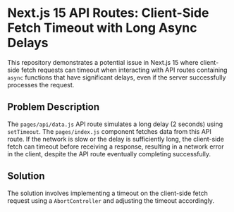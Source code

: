 # Next.js 15 API Routes: Client-Side Fetch Timeout with Long Async Delays

This repository demonstrates a potential issue in Next.js 15 where client-side fetch requests can timeout when interacting with API routes containing `async` functions that have significant delays, even if the server successfully processes the request.

## Problem Description

The `pages/api/data.js` API route simulates a long delay (2 seconds) using `setTimeout`.  The `pages/index.js` component fetches data from this API route. If the network is slow or the delay is sufficiently long, the client-side fetch can timeout before receiving a response, resulting in a network error in the client, despite the API route eventually completing successfully.

## Solution

The solution involves implementing a timeout on the client-side fetch request using a `AbortController` and adjusting the timeout accordingly. 
